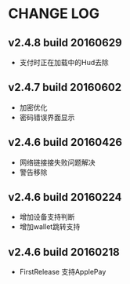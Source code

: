 CHANGE LOG
=====
## v2.4.8 build 20160629
- 支付时正在加载中的Hud去除


## v2.4.7 build 20160602
- 加密优化
- 密码错误界面显示

## v2.4.6 build 20160426
- 网络链接接失败问题解决
- 警告移除

## v2.4.6 build 20160224
- 增加设备支持判断
- 增加wallet跳转支持

## v2.4.6 build 20160218
- FirstRelease 支持ApplePay